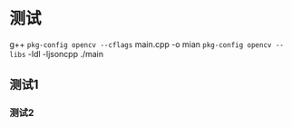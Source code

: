# 测试
g++ `pkg-config opencv --cflags` main.cpp -o mian `pkg-config opencv --libs` -ldl -ljsoncpp
./main


## 测试1


### 测试2
